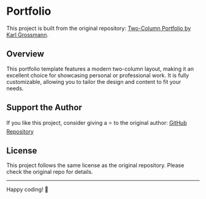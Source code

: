 # Portfolio

This project is built from the original repository:
[Two-Column Portfolio by Karl Grossmann](https://github.com/karlgrossmann/two-column-portfolio).

## Overview

This portfolio template features a modern two-column layout, making it an excellent choice for showcasing personal or professional work. It is fully customizable, allowing you to tailor the design and content to fit your needs.

## Support the Author

If you like this project, consider giving a ⭐️ to the original author:
[GitHub Repository](https://github.com/karlgrossmann/two-column-portfolio)

## License

This project follows the same license as the original repository. Please check the original repo for details.

---

Happy coding! 🚀
